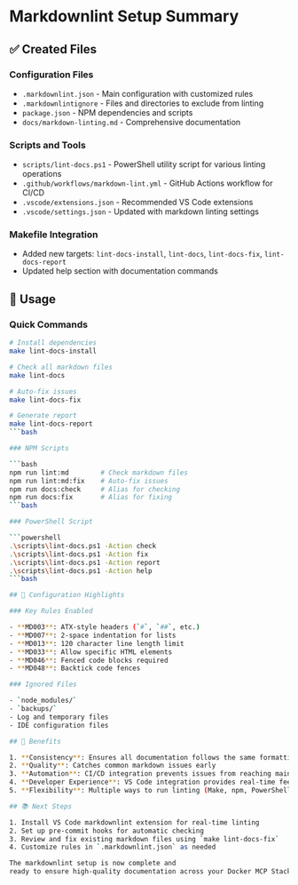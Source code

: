 # Markdownlint Setup Summary

## ✅ Created Files

### Configuration Files

- `.markdownlint.json` - Main configuration with customized rules
- `.markdownlintignore` - Files and directories to exclude from linting
- `package.json` - NPM dependencies and scripts
- `docs/markdown-linting.md` - Comprehensive documentation

### Scripts and Tools

- `scripts/lint-docs.ps1` - PowerShell utility script for various linting operations
- `.github/workflows/markdown-lint.yml` - GitHub Actions workflow for CI/CD
- `.vscode/extensions.json` - Recommended VS Code extensions
- `.vscode/settings.json` - Updated with markdown linting settings

### Makefile Integration

- Added new targets: `lint-docs-install`, `lint-docs`, `lint-docs-fix`, `lint-docs-report`
- Updated help section with documentation commands

## 🚀 Usage

### Quick Commands

```bash
# Install dependencies
make lint-docs-install

# Check all markdown files
make lint-docs

# Auto-fix issues
make lint-docs-fix

# Generate report
make lint-docs-report
```bash

### NPM Scripts

```bash
npm run lint:md        # Check markdown files
npm run lint:md:fix    # Auto-fix issues
npm run docs:check     # Alias for checking
npm run docs:fix       # Alias for fixing
```bash

### PowerShell Script

```powershell
.\scripts\lint-docs.ps1 -Action check
.\scripts\lint-docs.ps1 -Action fix
.\scripts\lint-docs.ps1 -Action report
.\scripts\lint-docs.ps1 -Action help
```bash

## 🔧 Configuration Highlights

### Key Rules Enabled

- **MD003**: ATX-style headers (`#`, `##`, etc.)
- **MD007**: 2-space indentation for lists
- **MD013**: 120 character line length limit
- **MD033**: Allow specific HTML elements
- **MD046**: Fenced code blocks required
- **MD048**: Backtick code fences

### Ignored Files

- `node_modules/`
- `backups/`
- Log and temporary files
- IDE configuration files

## 🎯 Benefits

1. **Consistency**: Ensures all documentation follows the same formatting standards
2. **Quality**: Catches common markdown issues early
3. **Automation**: CI/CD integration prevents issues from reaching main branch
4. **Developer Experience**: VS Code integration provides real-time feedback
5. **Flexibility**: Multiple ways to run linting (Make, npm, PowerShell, CI/CD)

## 📚 Next Steps

1. Install VS Code markdownlint extension for real-time linting
2. Set up pre-commit hooks for automatic checking
3. Review and fix existing markdown files using `make lint-docs-fix`
4. Customize rules in `.markdownlint.json` as needed

The markdownlint setup is now complete and
ready to ensure high-quality documentation across your Docker MCP Stack project!
